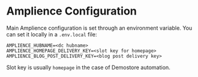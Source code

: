 # Amplience Configuration

Main Amplience configuration is set through an environment variable.
You can set it locally in a `.env.local` file:

```
AMPLIENCE_HUBNAME=<dc hubname>
AMPLIENCE_HOMEPAGE_DELIVERY_KEY=<slot key for homepage>
AMPLIENCE_BLOG_POST_DELIVERY_KEY=<blog post delivery key>
```

Slot key is usually `homepage` in the case of Demostore automation.
